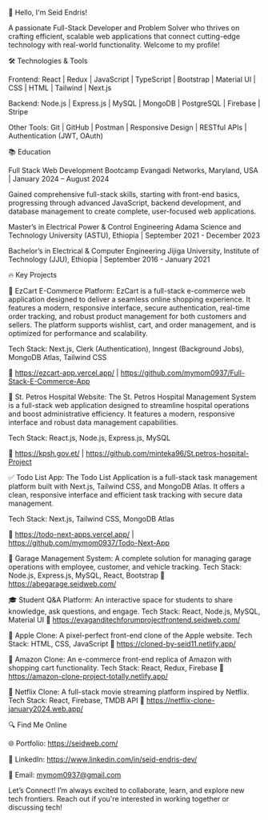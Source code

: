 👋 Hello, I'm Seid Endris!

A passionate Full-Stack Developer and Problem Solver who thrives on crafting efficient, scalable web applications that connect cutting-edge technology with real-world functionality. Welcome to my profile!


🛠️ Technologies & Tools

Frontend: React | Redux | JavaScript | TypeScript | Bootstrap | Material UI | CSS | HTML | Tailwind | Next.js

Backend: Node.js | Express.js | MySQL | MongoDB | PostgreSQL | Firebase | Stripe

Other Tools: Git | GitHub | Postman | Responsive Design | RESTful APIs | Authentication (JWT, OAuth)

📚 Education

Full Stack Web Development Bootcamp
Evangadi Networks, Maryland, USA | January 2024 – August 2024

Gained comprehensive full-stack skills, starting with front-end basics, progressing through advanced JavaScript, backend development, and database management to create complete, user-focused web applications.

Master’s in Electrical Power & Control Engineering
Adama Science and Technology University (ASTU), Ethiopia | September 2021 - December 2023

Bachelor’s in Electrical & Computer Engineering
Jijiga University, Institute of Technology (JJU), Ethiopia | September 2016 - January 2021

🔥 Key Projects

🛒 EzCart E-Commerce Platform:
EzCart is a full-stack e-commerce web application designed to deliver a seamless online shopping experience. It features a modern, responsive interface, secure authentication, real-time order tracking, and robust product management for both customers and sellers. The platform supports wishlist, cart, and order management, and is optimized for performance and scalability.

Tech Stack: Next.js, Clerk (Authentication), Inngest (Background Jobs), MongoDB Atlas, Tailwind CSS

🔗 https://ezcart-app.vercel.app/ | https://github.com/mymom0937/Full-Stack-E-Commerce-App

🏥 St. Petros Hospital Website: The St. Petros Hospital Management System is a full-stack web application designed to streamline hospital operations and boost administrative efficiency. It features a modern, responsive interface and robust data management capabilities.

Tech Stack: React.js, Node.js, Express.js, MySQL

🔗 https://kpsh.gov.et/ | https://github.com/minteka96/St.petros-hospital-Project

✅ Todo List App: The Todo List Application is a full-stack task management platform built with Next.js, Tailwind CSS, and MongoDB Atlas. It offers a clean, responsive interface and efficient task tracking with secure data management.

Tech Stack: Next.js, Tailwind CSS, MongoDB Atlas

🔗 https://todo-next-apps.vercel.app/ | https://github.com/mymom0937/Todo-Next-App

🚗 Garage Management System: 
A complete solution for managing garage operations with employee, customer, and vehicle tracking.
Tech Stack: Node.js, Express.js, MySQL, React, Bootstrap
🔗 https://abegarage.seidweb.com/

🎓 Student Q&A Platform: 
An interactive space for students to share knowledge, ask questions, and engage.
Tech Stack: React, Node.js, MySQL, Material UI
🔗 https://evaganditechforumprojectfrontend.seidweb.com/

🍎 Apple Clone: 
A pixel-perfect front-end clone of the Apple website.
Tech Stack: HTML, CSS, JavaScript
🔗 https://cloned-by-seid11.netlify.app/

🛒 Amazon Clone: 
An e-commerce front-end replica of Amazon with shopping cart functionality.
Tech Stack: React, Redux, Firebase
🔗 https://amazon-clone-project-totally.netlify.app/

🎥 Netflix Clone: 
A full-stack movie streaming platform inspired by Netflix.
Tech Stack: React, Firebase, TMDB API
🔗 https://netflix-clone-january2024.web.app/

🔍 Find Me Online

🌐 Portfolio: https://seidweb.com/

💼 LinkedIn: https://www.linkedin.com/in/seid-endris-dev/

📧 Email: mymom0937@gmail.com

Let’s Connect!
I’m always excited to collaborate, learn, and explore new tech frontiers. Reach out if you're interested in working together or discussing tech!

